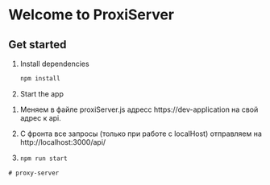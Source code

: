 # Welcome to ProxiServer


## Get started

1. Install dependencies

   ```bash
   npm install
   ```

2. Start the app

1) Меняем в файле proxiServer.js адресс https://dev-application на свой адрес к api.

2) С фронта все запросы (только при работе с localHost) отправляем на http://localhost:3000/api/

3)  ```bash
    npm run start
   ```
 # proxy-server
